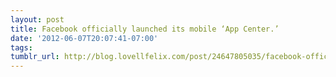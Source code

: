 ```yaml
---
layout: post
title: Facebook officially launched its mobile ‘App Center.’
date: '2012-06-07T20:07:41-07:00'
tags: 
tumblr_url: http://blog.lovellfelix.com/post/24647805035/facebook-officially-launched-its-mobile-app
---
```

